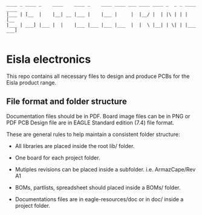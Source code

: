 ```
____ _ ____ _    ____    ____ _    ____ ____ ___ ____ ____ _  _ _ ____ ____ 
|___ | [__  |    |__| __ |___ |    |___ |     |  |__/ |  | |\ | | |    [__  
|___ | ___] |___ |  |    |___ |___ |___ |___  |  |  \ |__| | \| | |___ ___] 
 
```
                                                                         
                                                                         
# Eisla electronics

This repo contains all necessary files to design and produce PCBs for the Eisla product range.

## File format and folder structure

Documentation files should be in PDF. Board image files can be in PNG or PDF
PCB Design file are in EAGLE Standard edition (7.4) file format.

These are general rules to help maintain a consistent folder structure:  
* All libraries are placed inside the root lib/ folder.  

* One board for each project folder.  

* Mutiples revisions can be placed inside a subfolder. i.e. ArmazCape/Rev A1  

* BOMs, partlists, spreadsheet should placed inside a BOMs/ folder.  

* Documentations files are in eagle-resources/doc or in doc/ inside a project folder.